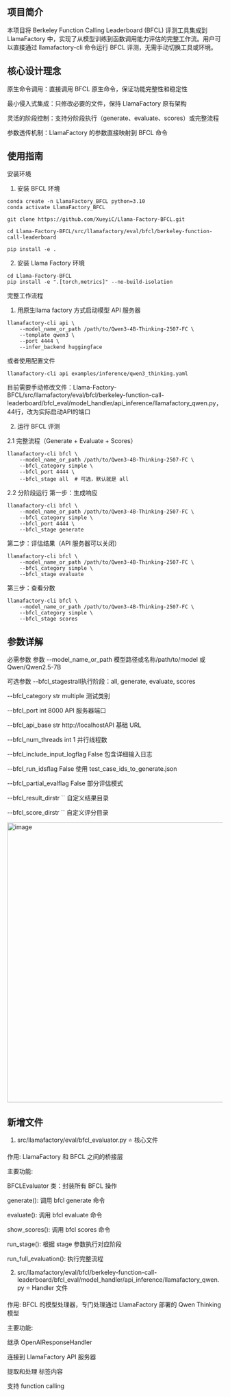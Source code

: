 ## 项目简介
本项目将 Berkeley Function Calling Leaderboard (BFCL) 评测工具集成到 LlamaFactory 中，实现了从模型训练到函数调用能力评估的完整工作流。用户可以直接通过 llamafactory-cli 命令运行 BFCL 评测，无需手动切换工具或环境。

## 核心设计理念

原生命令调用：直接调用 BFCL 原生命令，保证功能完整性和稳定性

最小侵入式集成：只修改必要的文件，保持 LlamaFactory 原有架构

灵活的阶段控制：支持分阶段执行（generate、evaluate、scores）或完整流程

参数透传机制：LlamaFactory 的参数直接映射到 BFCL 命令


## 使用指南

安装环境

1. 安装 BFCL 环境
```
conda create -n LlamaFactory_BFCL python=3.10
conda activate LlamaFactory_BFCL

git clone https://github.com/XueyiC/Llama-Factory-BFCL.git

cd Llama-Factory-BFCL/src/llamafactory/eval/bfcl/berkeley-function-call-leaderboard

pip install -e .
```


2. 安装 Llama Factory 环境
```
cd Llama-Factory-BFCL
pip install -e ".[torch,metrics]" --no-build-isolation
```

完整工作流程

1. 用原生llama factory 方式启动模型 API 服务器

```
llamafactory-cli api \
    --model_name_or_path /path/to/Qwen3-4B-Thinking-2507-FC \
    --template qwen3 \
    --port 4444 \
    --infer_backend huggingface
```

或者使用配置文件

```llamafactory-cli api examples/inference/qwen3_thinking.yaml```

目前需要手动修改文件：Llama-Factory-BFCL/src/llamafactory/eval/bfcl/berkeley-function-call-leaderboard/bfcl_eval/model_handler/api_inference/llamafactory_qwen.py，44行，改为实际启动API的端口

2. 运行 BFCL 评测
   
2.1 完整流程（Generate + Evaluate + Scores）

```
llamafactory-cli bfcl \
    --model_name_or_path /path/to/Qwen3-4B-Thinking-2507-FC \
    --bfcl_category simple \
    --bfcl_port 4444 \
    --bfcl_stage all  # 可选，默认就是 all
```

2.2 分阶段运行
第一步：生成响应
```
llamafactory-cli bfcl \
    --model_name_or_path /path/to/Qwen3-4B-Thinking-2507-FC \
    --bfcl_category simple \
    --bfcl_port 4444 \
    --bfcl_stage generate
```

第二步：评估结果（API 服务器可以关闭）
```
llamafactory-cli bfcl \
    --model_name_or_path /path/to/Qwen3-4B-Thinking-2507-FC \
    --bfcl_category simple \
    --bfcl_stage evaluate
```
第三步：查看分数
```
llamafactory-cli bfcl \
    --model_name_or_path /path/to/Qwen3-4B-Thinking-2507-FC \
    --bfcl_category simple \
    --bfcl_stage scores
```

## 参数详解
必需参数
参数  --model_name_or_path   模型路径或名称/path/to/model 或 Qwen/Qwen2.5-7B

可选参数
--bfcl_stagestrall执行阶段：all, generate, evaluate, scores 

--bfcl_category  str  multiple 测试类别

--bfcl_port  int 8000 API 服务器端口

--bfcl_api_base  str  http://localhostAPI 基础 URL

--bfcl_num_threads int  1  并行线程数

--bfcl_include_input_logflag False 包含详细输入日志

--bfcl_run_idsflag  False 使用 test_case_ids_to_generate.json

--bfcl_partial_evalflag  False  部分评估模式

--bfcl_result_dirstr  ``   自定义结果目录

--bfcl_score_dirstr  ``  自定义评分目录

<img width="749" height="653" alt="image" src="https://github.com/user-attachments/assets/c2257697-d7b5-4ade-8e69-b15b85fbf97c" />

## 新增文件
1. src/llamafactory/eval/bfcl_evaluator.py ⭐️ 核心文件

作用: LlamaFactory 和 BFCL 之间的桥接层

主要功能:

BFCLEvaluator 类：封装所有 BFCL 操作

generate(): 调用 bfcl generate 命令

evaluate(): 调用 bfcl evaluate 命令

show_scores(): 调用 bfcl scores 命令

run_stage(): 根据 stage 参数执行对应阶段

run_full_evaluation(): 执行完整流程

2. src/llamafactory/eval/bfcl/berkeley-function-call-leaderboard/bfcl_eval/model_handler/api_inference/llamafactory_qwen.py ⭐️ Handler 文件

作用: BFCL 的模型处理器，专门处理通过 LlamaFactory 部署的 Qwen Thinking 模型

主要功能:

继承 OpenAIResponseHandler

连接到 LlamaFactory API 服务器

提取和处理 <think> 标签内容

支持 function calling
